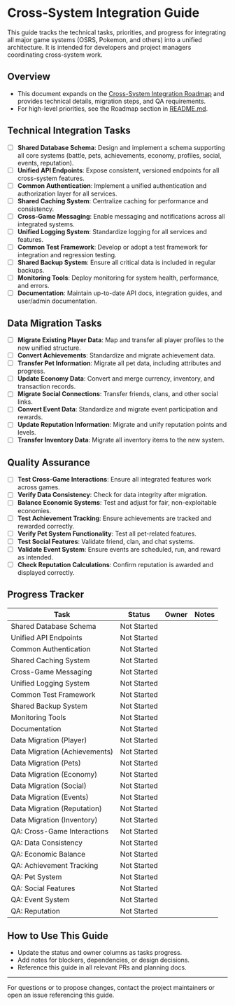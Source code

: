 # Cross-System Integration Guide

This guide tracks the technical tasks, priorities, and progress for integrating all major game systems (OSRS, Pokemon, and others) into a unified architecture. It is intended for developers and project managers coordinating cross-system work.

## Overview
- This document expands on the [Cross-System Integration Roadmap](./README.md) and provides technical details, migration steps, and QA requirements.
- For high-level priorities, see the Roadmap section in [README.md](./README.md).

## Technical Integration Tasks
- [ ] **Shared Database Schema**: Design and implement a schema supporting all core systems (battle, pets, achievements, economy, profiles, social, events, reputation).
- [ ] **Unified API Endpoints**: Expose consistent, versioned endpoints for all cross-system features.
- [ ] **Common Authentication**: Implement a unified authentication and authorization layer for all services.
- [ ] **Shared Caching System**: Centralize caching for performance and consistency.
- [ ] **Cross-Game Messaging**: Enable messaging and notifications across all integrated systems.
- [ ] **Unified Logging System**: Standardize logging for all services and features.
- [ ] **Common Test Framework**: Develop or adopt a test framework for integration and regression testing.
- [ ] **Shared Backup System**: Ensure all critical data is included in regular backups.
- [ ] **Monitoring Tools**: Deploy monitoring for system health, performance, and errors.
- [ ] **Documentation**: Maintain up-to-date API docs, integration guides, and user/admin documentation.

## Data Migration Tasks
- [ ] **Migrate Existing Player Data**: Map and transfer all player profiles to the new unified structure.
- [ ] **Convert Achievements**: Standardize and migrate achievement data.
- [ ] **Transfer Pet Information**: Migrate all pet data, including attributes and progress.
- [ ] **Update Economy Data**: Convert and merge currency, inventory, and transaction records.
- [ ] **Migrate Social Connections**: Transfer friends, clans, and other social links.
- [ ] **Convert Event Data**: Standardize and migrate event participation and rewards.
- [ ] **Update Reputation Information**: Migrate and unify reputation points and levels.
- [ ] **Transfer Inventory Data**: Migrate all inventory items to the new system.

## Quality Assurance
- [ ] **Test Cross-Game Interactions**: Ensure all integrated features work across games.
- [ ] **Verify Data Consistency**: Check for data integrity after migration.
- [ ] **Balance Economic Systems**: Test and adjust for fair, non-exploitable economies.
- [ ] **Test Achievement Tracking**: Ensure achievements are tracked and rewarded correctly.
- [ ] **Verify Pet System Functionality**: Test all pet-related features.
- [ ] **Test Social Features**: Validate friend, clan, and chat systems.
- [ ] **Validate Event System**: Ensure events are scheduled, run, and reward as intended.
- [ ] **Check Reputation Calculations**: Confirm reputation is awarded and displayed correctly.

## Progress Tracker
| Task | Status | Owner | Notes |
|------|--------|-------|-------|
| Shared Database Schema | Not Started |  |  |
| Unified API Endpoints | Not Started |  |  |
| Common Authentication | Not Started |  |  |
| Shared Caching System | Not Started |  |  |
| Cross-Game Messaging | Not Started |  |  |
| Unified Logging System | Not Started |  |  |
| Common Test Framework | Not Started |  |  |
| Shared Backup System | Not Started |  |  |
| Monitoring Tools | Not Started |  |  |
| Documentation | Not Started |  |  |
| Data Migration (Player) | Not Started |  |  |
| Data Migration (Achievements) | Not Started |  |  |
| Data Migration (Pets) | Not Started |  |  |
| Data Migration (Economy) | Not Started |  |  |
| Data Migration (Social) | Not Started |  |  |
| Data Migration (Events) | Not Started |  |  |
| Data Migration (Reputation) | Not Started |  |  |
| Data Migration (Inventory) | Not Started |  |  |
| QA: Cross-Game Interactions | Not Started |  |  |
| QA: Data Consistency | Not Started |  |  |
| QA: Economic Balance | Not Started |  |  |
| QA: Achievement Tracking | Not Started |  |  |
| QA: Pet System | Not Started |  |  |
| QA: Social Features | Not Started |  |  |
| QA: Event System | Not Started |  |  |
| QA: Reputation | Not Started |  |  |

## How to Use This Guide
- Update the status and owner columns as tasks progress.
- Add notes for blockers, dependencies, or design decisions.
- Reference this guide in all relevant PRs and planning docs.

---

For questions or to propose changes, contact the project maintainers or open an issue referencing this guide. 